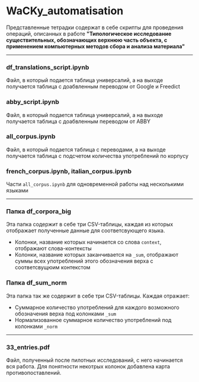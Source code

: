 # WaCKy_automatisation 
Представленные тетрадки содержат в себе скрипты для проведения операций, описанных в работе 
**"Типологическое исследование существительных, обозначающих верхнюю часть объекта, с применением компьютерных методов сбора и анализа материала"**
***
### df_translations_script.ipynb
Файл, в который подается таблица универсалий, а на выходе получается таблица с доабвленным переводом от Google и Freedict
### abby_script.ipynb 
Файл, в который подается таблица универсалий, а на выходе получается таблица с доабвленным переводом от ABBY
### all_corpus.ipynb 
Файл, в который подается таблица с переводами, а на выходе получается таблица с подсчетом количества употреблений по корпусу
### french_corpus.ipynb, italian_corpus.ipynb 
Части `all_corpus.ipynb` для одновременной работы над несколькими языками
***
### Папка df_corpora_big 
Эта папка содержит в себе три CSV-таблицы, каждая из которых отображает полученные данные для соответсвующего языка.
- Колонки, название которых начинается со слова `context`, отображают слова-контексты
- Колонки, название которых заканчивается на `_sum`, отображают суммы всех употреблений этого обозначения верха с соответсвущюим контекстом
### Папка df_sum_norm 
Эта папка так же содержит в себе три CSV-таблицы.
Каждая отражает:
- Суммарное количество употреблений для каждого возможного обозначения верха под колонками `_sum`
- Нормализованное суммарное количество употреблений под колонками `_norm`
***
### 33_entries.pdf
Файл, полученный после пилотных исследований, с него начинается вся работа. 
Для понятности некотрых колонок добавлена карта противопоставлений.
